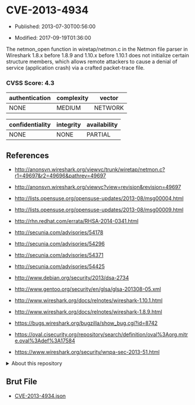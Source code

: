 # CVE-2013-4934

- Published: 2013-07-30T00:56:00

- Modified: 2017-09-19T01:36:00

The netmon_open function in wiretap/netmon.c in the Netmon file parser in Wireshark 1.8.x before 1.8.9 and 1.10.x before 1.10.1 does not initialize certain structure members, which allows remote attackers to cause a denial of service (application crash) via a crafted packet-trace file.

### CVSS Score: **4.3**

| authentication | complexity | vector |
| --- | --- | --- |
| NONE | MEDIUM | NETWORK |

| confidentiality | integrity | availability |
| --- | --- | --- |
| NONE | NONE | PARTIAL |

## References

* http://anonsvn.wireshark.org/viewvc/trunk/wiretap/netmon.c?r1=49697&r2=49696&pathrev=49697

* http://anonsvn.wireshark.org/viewvc?view=revision&revision=49697

* http://lists.opensuse.org/opensuse-updates/2013-08/msg00004.html

* http://lists.opensuse.org/opensuse-updates/2013-08/msg00009.html

* http://rhn.redhat.com/errata/RHSA-2014-0341.html

* http://secunia.com/advisories/54178

* http://secunia.com/advisories/54296

* http://secunia.com/advisories/54371

* http://secunia.com/advisories/54425

* http://www.debian.org/security/2013/dsa-2734

* http://www.gentoo.org/security/en/glsa/glsa-201308-05.xml

* http://www.wireshark.org/docs/relnotes/wireshark-1.10.1.html

* http://www.wireshark.org/docs/relnotes/wireshark-1.8.9.html

* https://bugs.wireshark.org/bugzilla/show_bug.cgi?id=8742

* https://oval.cisecurity.org/repository/search/definition/oval%3Aorg.mitre.oval%3Adef%3A17584

* https://www.wireshark.org/security/wnpa-sec-2013-51.html

<details>
<summary>About this repository</summary> 

  This repository is part of the project [Live Hack CVE](https://github.com/Live-Hack-CVE). Main website can be found [www.live-hack.org](https://www.live-hack.org) 
  
  Made by [Sn0wAlice](https://github.com/Sn0wAlice) for the people that care about security and need to have a feed of the latest CVEs. Hope you enjoy it, don't forget to star the repo and follow me on [Twitter](https://twitter.com/Sn0wAlice) and [Github](https://github.com/Sn0wAlice). And that is my [personnal website](https://www.alice-snow.me/)

  - [Home Page](https://github.com/Live-Hack-CVE)
  - [Framework](https://github.com/Live-Hack-CVE/cve-framework)
  - [CVE database](https://github.com/Live-Hack-CVE/full_database)
  - [Changelog](https://github.com/Live-Hack-CVE/Changelog)
</details>

## Brut File

* [CVE-2013-4934.json](https://raw.githubusercontent.com/Live-Hack-CVE/full_database/main/cves/2013/CVE-2013-4934.json)

